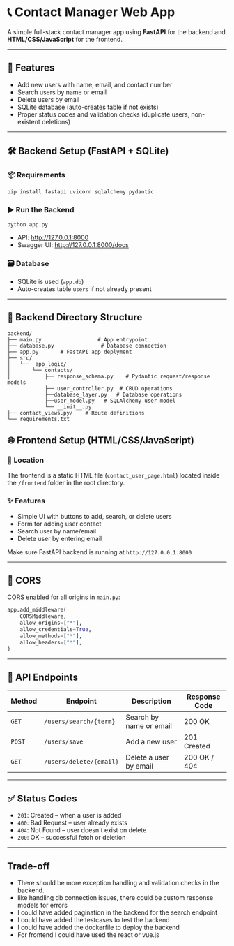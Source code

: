 # 📞 Contact Manager Web App

A simple full-stack contact manager app using **FastAPI** for the backend and **HTML/CSS/JavaScript** for the frontend.

---

## 🚀 Features

- Add new users with name, email, and contact number
- Search users by name or email 
- Delete users by email
- SQLite database (auto-creates table if not exists)
- Proper status codes and validation checks (duplicate users, non-existent deletions)

---

## 🛠 Backend Setup (FastAPI + SQLite)

### 📦 Requirements
```bash
pip install fastapi uvicorn sqlalchemy pydantic
```

### ▶️ Run the Backend
```bash
python app.py
```
- API: http://127.0.0.1:8000
- Swagger UI: http://127.0.0.1:8000/docs

### 🗃 Database
- SQLite is used (`app.db`)
- Auto-creates table `users` if not already present

---

## 🧩 Backend Directory Structure
```
backend/
├── main.py                  # App entrypoint
├── database.py               # Database connection
├── app.py       # FastAPI app deplyment
├── src/
│   └──  app_logic/
│       └── contacts/
│           ├── response_schema.py    # Pydantic request/response models  
            ├── user_controller.py  # CRUD operations  
            ├──database_layer.py   # Database operations  
            ├──user_model.py   # SQLAlchemy user model  
            └── __init__.py  
├── contact_views.py/    # Route definitions
└── requirements.txt  

```

## 🌐 Frontend Setup (HTML/CSS/JavaScript)

### 📁 Location
The frontend is a static HTML file (`contact_user_page.html`) located  inside the `/frontend` folder in the root directory.

### ✨ Features
- Simple UI with buttons to add, search, or delete users
- Form for adding user contact
- Search user by name/email 
- Delete user by entering email

Make sure FastAPI backend is running at `http://127.0.0.1:8000`

---

## 🔐 CORS
CORS enabled for all origins in `main.py`:
```python
app.add_middleware(
    CORSMiddleware,
    allow_origins=["*"],
    allow_credentials=True,
    allow_methods=["*"],
    allow_headers=["*"],
)
```

---

## 📡 API Endpoints

| Method | Endpoint                 | Description              | Response Code |
|--------|--------------------------|--------------------------|----------------|
| `GET`  | `/users/search/{term}`   | Search by name or email  | 200 OK         |
| `POST` | `/users/save`            | Add a new user           | 201 Created    |
| `GET`  | `/users/delete/{email}`  | Delete a user by email   | 200 OK / 404   |

---

## ✅ Status Codes
- `201`: Created – when a user is added
- `400`: Bad Request – user already exists
- `404`: Not Found – user doesn't exist on delete
- `200`: OK – successful fetch or deletion


---

## Trade-off
- There should be more exception handling and validation checks in the backend. 
- like handling db connection issues, there could be custom response models for errors
- I could have added pagination in the backend for the search endpoint
- I could have added the testcases to test the backend
- I could have added the dockerfile to deploy the backend
- For frontend I could have used the react or vue.js

